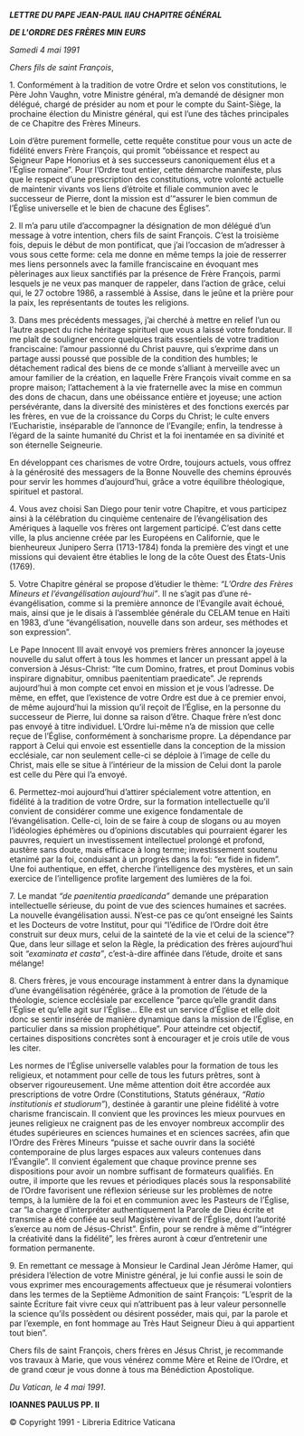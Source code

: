 ***LETTRE DU PAPE JEAN-PAUL II******AU CHAPITRE GÉNÉRAL***

***DE L'ORDRE DES FRÈRES MIN*** ***EURS***

*Samedi 4 mai 1991*

*Chers fils de saint François*,

1\. Conformément à la tradition de votre Ordre et selon vos constitutions, le Père John Vaughn, votre Ministre général, m’a demandé de désigner mon délégué, chargé de présider au nom et pour le compte du Saint-Siège, la prochaine élection du Ministre général, qui est l’une des tâches principales de ce Chapitre des Frères Mineurs.

Loin d’être purement formelle, cette requête constitue pour vous un acte de fidélité envers Frère François, qui promit “obéissance et respect au Seigneur Pape Honorius et à ses successeurs canoniquement élus et a l’Église romaine”. Pour l’Ordre tout entier, cette démarche manifeste, plus que le respect d’une prescription des constitutions, votre volonté actuelle de maintenir vivants vos liens d’étroite et filiale communion avec le successeur de Pierre, dont la mission est d’“assurer le bien commun de l’Église universelle et le bien de chacune des Églises”.

2\. Il m’a paru utile d’accompagner la désignation de mon délégué d’un message à votre intention, chers fils de saint François. C’est la troisième fois, depuis le début de mon pontificat, que j’ai l’occasion de m’adresser à vous sous cette forme: cela me donne en même temps la joie de resserrer mes liens personnels avec la famille franciscaine en évoquant mes pèlerinages aux lieux sanctifiés par la présence de Frère François, parmi lesquels je ne veux pas manquer de rappeler, dans l’action de grâce, celui qui, le 27 octobre 1986, a rassemblé à Assise, dans le jeûne et la prière pour la paix, les représentants de toutes les religions.

3\. Dans mes précédents messages, j’ai cherché à mettre en relief l’un ou l’autre aspect du riche héritage spirituel que vous a laissé votre fondateur. Il me plaît de souligner encore quelques traits essentiels de votre tradition franciscaine: l’amour passionné du Christ pauvre, qui s’exprime dans un partage aussi poussé que possible de la condition des humbles; le détachement radical des biens de ce monde s’alliant à merveille avec un amour familier de la création, en laquelle Frère François vivait comme en sa propre maison; l’attachement à la vie fraternelle avec la mise en commun des dons de chacun, dans une obéissance entière et joyeuse; une action persévérante, dans la diversité des ministères et des fonctions exercés par les frères, en vue de la croissance du Corps du Christ; le culte envers l’Eucharistie, inséparable de l’annonce de l’Evangile; enfin, la tendresse à l’égard de la sainte humanité du Christ et la foi inentamée en sa divinité et son éternelle Seigneurie.

En développant ces charismes de votre Ordre, toujours actuels, vous offrez à la générosité des messagers de la Bonne Nouvelle des chemins éprouvés pour servir les hommes d’aujourd’hui, grâce a votre équilibre théologique, spirituel et pastoral.

4\. Vous avez choisi San Diego pour tenir votre Chapitre, et vous participez ainsi à la célébration du cinquième centenaire de l’évangélisation des Amériques à laquelle vos frères ont largement participé. C’est dans cette ville, la plus ancienne créée par les Européens en Californie, que le bienheureux Junipero Serra (1713-1784) fonda la première des vingt et une missions qui devaient être établies le long de la côte Ouest des États-Unis (1769).

5\. Votre Chapitre général se propose d’étudier le thème: *“L’Ordre des Frères Mineurs et l’évangélisation aujourd’hui”*. Il ne s’agit pas d’une ré-évangélisation, comme si la première annonce de l’Evangile avait échoué, mais, ainsi que je le disais à l’assemblée générale du CELAM tenue en Haïti en 1983, d’une “évangélisation, nouvelle dans son ardeur, ses méthodes et son expression”.

Le Pape Innocent III avait envoyé vos premiers frères annoncer la joyeuse nouvelle du salut offert à tous les hommes et lancer un pressant appel à la conversion à Jésus-Christ: “Ite cum Domino, fratres, et prout Dominus vobis inspirare dignabitur, omnibus paenitentiam praedicate”. Je reprends aujourd’hui à mon compte cet envoi en mission et je vous l’adresse. De même, en effet, que l’existence de votre Ordre est due à ce premier envoi, de même aujourd’hui la mission qu’il reçoit de l’Église, en la personne du successeur de Pierre, lui donne sa raison d’être. Chaque frère n’est donc pas envoyé à titre individuel. L’Ordre lui-même n’a de mission que celle reçue de l’Église, conformément à soncharisme propre. La dépendance par rapport à Celui qui envoie est essentielle dans la conception de la mission ecclésiale, car non seulement celle-ci se déploie à l’image de celle du Christ, mais elle se situe à l’intérieur de la mission de Celui dont la parole est celle du Père qui l’a envoyé.

6\. Permettez-moi aujourd’hui d’attirer spécialement votre attention, en fidélité à la tradition de votre Ordre, sur la formation intellectuelle qu’il convient de considérer comme une exigence fondamentale de l’évangélisation. Celle-ci, loin de se faire à coup de slogans ou au moyen l’idéologies éphémères ou d’opinions discutables qui pourraient égarer les pauvres, requiert un investissement intellectuel prolongé et profond, austère sans doute, mais efficace à long terme; investissement soutenu etanimé par la foi, conduisant à un progrès dans la foi: “ex fide in fidem”. Une foi authentique, en effet, cherche l’intelligence des mystères, et un sain exercice de l’intelligence profite largement des lumières de la foi.

7\. Le mandat *“de paenitentia praedicanda”* demande une préparation intellectuelle sérieuse, du point de vue des sciences humaines et sacrées. La nouvelle évangélisation aussi. N’est-ce pas ce qu’ont enseigné les Saints et les Docteurs de votre Institut, pour qui “l’édifice de l’Ordre doit être construit sur deux murs, celui de la sainteté de la vie et celui de la science”? Que, dans leur sillage et selon la Règle, la prédication des frères aujourd’hui soit *“examinata et casta”*, c’est-à-dire affinée dans l’étude, droite et sans mélange!

8\. Chers frères, je vous encourage instamment à entrer dans la dynamique d’une évangélisation régénérée, grâce à la promotion de l’étude de la théologie, science ecclésiale par excellence “parce qu’elle grandit dans l’Église et qu’elle agit sur l’Église... Elle est un service d’Église et elle doit donc se sentir insérée de manière dynamique dans la mission de l’Église, en particulier dans sa mission prophétique”. Pour atteindre cet objectif, certaines dispositions concrètes sont à encourager et je crois utile de vous les citer.

Les normes de l’Église universelle valables pour la formation de tous les religieux, et notamment pour celle de tous les futurs prêtres, sont à observer rigoureusement. Une même attention doit être accordée aux prescriptions de votre Ordre (Constitutions, Statuts généraux, *“Ratio institutionis et studiorum”*), destinée à garantir une pleine fidélité à votre charisme franciscain. Il convient que les provinces les mieux pourvues en jeunes religieux ne craignent pas de les envoyer nombreux accomplir des études supérieures en sciences humaines et en sciences sacrées, afin que l’Ordre des Frères Mineurs “puisse et sache ouvrir dans la société contemporaine de plus larges espaces aux valeurs contenues dans l’Évangile”. Il convient également que chaque province prenne ses dispositions pour avoir un nombre suffisant de formateurs qualifiés. En outre, il importe que les revues et périodiques placés sous la responsabilité de l’Ordre favorisent une réflexion sérieuse sur les problèmes de notre temps, à la lumière de la foi et en communion avec les Pasteurs de l’Église, car “la charge d’interpréter authentiquement la Parole de Dieu écrite et transmise a été confiée au seul Magistère vivant de l’Église, dont l’autorité s’exerce au nom de Jésus-Christ”. Enfin, pour se rendre à même d’“intégrer la créativité dans la fidélité”, les frères auront à cœur d’entretenir une formation permanente.

9\. En remettant ce message à Monsieur le Cardinal Jean Jérôme Hamer, qui présidera l’élection de votre Ministre général, je lui confie aussi le soin de vous exprimer mes encouragements affectueux que je résumerai volontiers dans les termes de la Septième Admonition de saint François: “L’esprit de la sainte Écriture fait vivre ceux qui n’attribuent pas à leur valeur personnelle la science qu’ils possèdent ou désirent posséder, mais qui, par la parole et par l’exemple, en font hommage au Très Haut Seigneur Dieu à qui appartient tout bien”.

Chers fils de saint François, chers frères en Jésus Christ, je recommande vos travaux à Marie, que vous vénérez comme Mère et Reine de l’Ordre, et de grand cœur je vous donne à tous ma Bénédiction Apostolique.

*Du Vatican, le 4 mai 1991*.

**IOANNES PAULUS PP. II**

© Copyright 1991 - Libreria Editrice Vaticana